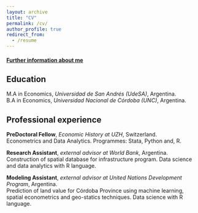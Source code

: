 ```yaml
---
layout: archive
title: "CV"
permalink: /cv/
author_profile: true
redirect_from:
  - /resume
---
```

#### [Further information about me](https://drive.google.com/file/d/1xB6DIh2FCmc8oi_XpV869S8gj_thriLa/view?usp=sharing)
## Education
M.A in Economics, *Universidad de San Andrés (UdeSA)*, Argentina.\
B.A in Economics, *Universidad Nacional de Córdoba (UNC)*, Argentina.

## Professional experience
**PreDoctoral Fellow**, *Economic History at UZH*, Switzerland. \
Econometrics and Data Analytics. Programmes: Stata, Python and, R.

**Research Assistant**, *external advisor at World Bank*, Argentina. \
Construction of spatial database for infrastructure program. Data science and data analytics with R language.

**Modeling Assistant**, *external advisor at United Nations Development Program*, Argentina. \
Prediction of land value for Córdoba Province using machine learning, spatial econometrics and geo-statics techniques.
Data science with R language.
  

  
 
  
